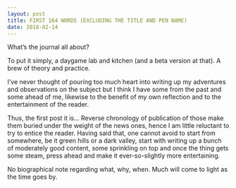 ```yaml
---
layout: post
title: FIRST 164 WORDS (EXCLUDING THE TITLE AND PEN NAME)
date: 2018-02-14
---
```


What’s the journal all about?

To put it simply, a daygame lab and kitchen (and a beta version at that).  A brew of theory and practice. 

I’ve never thought of pouring too much heart into writing up my adventures and observations on the subject but I think I have some from the past and some ahead of me, likewise to the benefit of my own reflection and to the entertainment of the reader.

Thus, the first post it is… Reverse chronology of publication of those make them buried under the weight of the news ones, hence I am little reluctant to try to entice the reader.  Having said that, one cannot avoid to start from somewhere, be it green hills or a dark valley, start with writing up a bunch of moderately good content, some sprinkling on top and once the thing gets some steam, press ahead and make it ever-so-slightly more entertaining. 

No biographical note regarding what, why, when.  Much will come to light as the time goes by.
